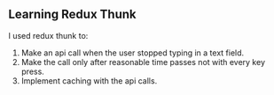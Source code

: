 ## Learning Redux Thunk
I used redux thunk to:
1. Make an api call when the user stopped typing in a text field.
2. Make the call only after reasonable time passes not with every key press.
3. Implement caching with the api calls.
